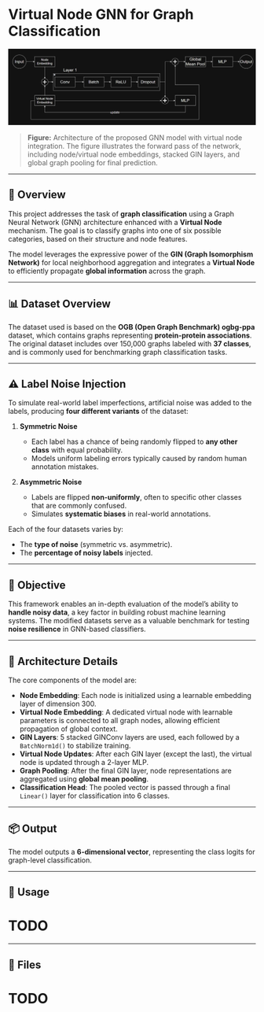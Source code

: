 # Virtual Node GNN for Graph Classification

![Model Architecture](./images/OurNet.png)

> **Figure:** Architecture of the proposed GNN model with virtual node integration. The figure illustrates the forward pass of the network, including node/virtual node embeddings, stacked GIN layers, and global graph pooling for final prediction.

---

## 🧠 Overview

This project addresses the task of **graph classification** using a Graph Neural Network (GNN) architecture enhanced with a **Virtual Node** mechanism. The goal is to classify graphs into one of six possible categories, based on their structure and node features.

The model leverages the expressive power of the **GIN (Graph Isomorphism Network)** for local neighborhood aggregation and integrates a **Virtual Node** to efficiently propagate **global information** across the graph.

---

## 📊 Dataset Overview

The dataset used is based on the **OGB (Open Graph Benchmark) ogbg-ppa** dataset, which contains graphs representing **protein-protein associations**. The original dataset includes over 150,000 graphs labeled with **37 classes**, and is commonly used for benchmarking graph classification tasks.

---

## ⚠️ Label Noise Injection

To simulate real-world label imperfections, artificial noise was added to the labels, producing **four different variants** of the dataset:

1. **Symmetric Noise**
   - Each label has a chance of being randomly flipped to **any other class** with equal probability.
   - Models uniform labeling errors typically caused by random human annotation mistakes.

2. **Asymmetric Noise**
   - Labels are flipped **non-uniformly**, often to specific other classes that are commonly confused.
   - Simulates **systematic biases** in real-world annotations.

Each of the four datasets varies by:
- The **type of noise** (symmetric vs. asymmetric).
- The **percentage of noisy labels** injected.

---

## 🎯 Objective

This framework enables an in-depth evaluation of the model’s ability to **handle noisy data**, a key factor in building robust machine learning systems. The modified datasets serve as a valuable benchmark for testing **noise resilience** in GNN-based classifiers.

---

## 🧱 Architecture Details

The core components of the model are:

- **Node Embedding**: Each node is initialized using a learnable embedding layer of dimension 300.
- **Virtual Node Embedding**: A dedicated virtual node with learnable parameters is connected to all graph nodes, allowing efficient propagation of global context.
- **GIN Layers**: 5 stacked GINConv layers are used, each followed by a `BatchNorm1d()` to stabilize training.
- **Virtual Node Updates**: After each GIN layer (except the last), the virtual node is updated through a 2-layer MLP.
- **Graph Pooling**: After the final GIN layer, node representations are aggregated using **global mean pooling**.
- **Classification Head**: The pooled vector is passed through a final `Linear()` layer for classification into 6 classes.

---

## 📦 Output

The model outputs a **6-dimensional vector**, representing the class logits for graph-level classification.

---

## 🧪 Usage

# TODO

---

## 📁 Files

# TODO
